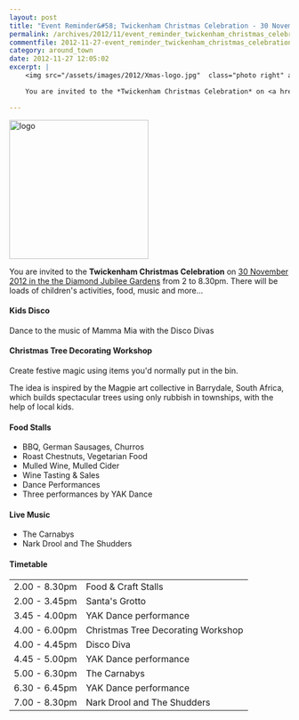 ```yaml
---
layout: post
title: "Event Reminder&#58; Twickenham Christmas Celebration - 30 November 2012"
permalink: /archives/2012/11/event_reminder_twickenham_christmas_celebration_30.html
commentfile: 2012-11-27-event_reminder_twickenham_christmas_celebration_30
category: around_town
date: 2012-11-27 12:05:02
excerpt: |
    <img src="/assets/images/2012/Xmas-logo.jpg"  class="photo right" alt="logo" width="150" />

    You are invited to the *Twickenham Christmas Celebration* on <a href="https://stmargarets.london/event/fair/200705143696">30 November 2012 in the the Diamond Jubilee Gardens</a> from 2 to 8.30pm.  There will be loads of children's activities, food, music and more...

---
```


<img src="/assets/images/2012/Xmas-logo.jpg"  class="photo right" alt="logo" width="250" />

You are invited to the **Twickenham Christmas Celebration** on [30 November 2012 in the the Diamond Jubilee Gardens](https://stmargarets.london/event/fair/200705143696) from 2 to 8.30pm. There will be loads of children's activities, food, music and more...

#### Kids Disco

Dance to the music of Mamma Mia with the Disco Divas

#### Christmas Tree Decorating Workshop

Create festive magic using items you'd normally put in the bin.

The idea is inspired by the Magpie art collective in Barrydale, South Africa, which builds spectacular trees using only rubbish in townships, with the help of local kids.

#### Food Stalls

-   BBQ, German Sausages, Churros
-   Roast Chestnuts, Vegetarian Food
-   Mulled Wine, Mulled Cider
-   Wine Tasting & Sales
-   Dance Performances
-   Three performances by YAK Dance

#### Live Music

-   The Carnabys
-   Nark Drool and The Shudders

#### Timetable

|               |                                    |
|---------------|------------------------------------|
| 2.00 - 8.30pm | Food & Craft Stalls                |
| 2.00 - 3.45pm | Santa's Grotto                     |
| 3.45 - 4.00pm | YAK Dance performance              |
| 4.00 - 6.00pm | Christmas Tree Decorating Workshop |
| 4.00 - 4.45pm | Disco Diva                         |
| 4.45 - 5.00pm | YAK Dance performance              |
| 5.00 - 6.30pm | The Carnabys                       |
| 6.30 - 6.45pm | YAK Dance performance              |
| 7.00 - 8.30pm | Nark Drool and The Shudders        |
